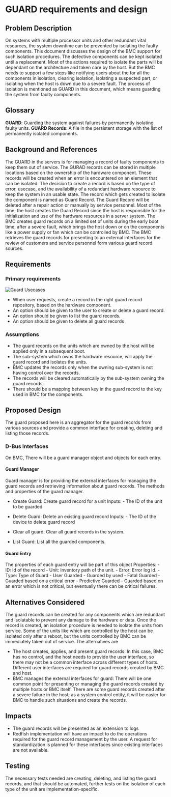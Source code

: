 # GUARD requirements and design

## Problem Description
On systems with multiple processor units and other redundant vital resources,
the system downtime can be prevented by isolating the faulty components. This
document discusses the design of the BMC support for such isolation procedures.
The defective components can be kept isolated until a replacement. Most of the
actions required to isolate the parts will be dependant on the architecture and
taken care by the host. But the BMC needs to support a few steps like notifying
users about the for all the components in isolation, clearing isolation,
isolating a suspected part, or isolating when the host is down due to a severe
fault. The process of isolation is mentioned as GUARD in this document, which
means guarding the system from faulty components.

## Glossary
**GUARD**: Guarding the system against failures by permanently isolating faulty
units.
**GUARD Records**: A file in the persistent storage with the list of
permanently isolated components.


## Background and References

The GUARD in the servers is for managing a record of faulty components to keep
them out of service. The GURAD records can be stored in multiple locations
based on the ownership of the hardware component.  These records will be
created when an error is encountered on an element that can be isolated.
The decision to create a record is based on the type of error, usecase, and
the availability of a redundant hardware resource to keep the system in an
usable state. The record which gets created to isolate the component is named
as Guard Record. The Guard Record will be deleted after a repair action or
manually by service personnel. Most of the time, the host creates the
Guard Record since the host is responsible for the initialization and use of
the hardware resources in a server system. The BMC creates guard records on
a limited set of units during the early boot time, after a severe fault, which
brings the host down or on the components like a power supply or fan which can
be controlled by BMC. The BMC retrieves the guard records for presenting to
an external interfaces for the review of customers and service personnel form
various guard record sources.

## Requirements
### Primary requirements
![Guard Usecases](https://user-images.githubusercontent.com/16666879/70852658-0edfda80-1eca-11ea-9d70-c81a690c78f2.jpeg)
- When user requests, create a record in the right guard record repository,
  based on the hardware component.
- An option should be given to the user to create or delete a guard record.
- An option should be given to list the guard records.
- An option should be given to delete all guard records
### Assumptions
- The guard records on the units which are owned by the host will be applied
  only in a subsequent boot.
- The sub-system which owns the hardware resource, will apply the guard record
  and isolates the units.
- BMC updates the records only when the owning sub-system is not having
   control over the records.
- The records will be cleared automatically by the sub-system owning the
   guard records.
- There should be a mapping between key in the guard record to the key used in
  BMC for the components.

## Proposed Design
The guard proposed here is an aggregator for the guard records from various
sources and provide a common interface for creating, deleting and listing those
records.

### D-Bus Interfaces
On BMC, There will be a guard manager object and objects for each entry.
#### Guard Manager
Guard manager is for providing the external interfaces for managing the guard
records and retrieving information about guard records.
The methods and properties of the guard manager.
- Create Guard: Create guard record for a unit
       Inputs:
           - The ID of the unit to be guarded

- Delete Guard: Delete an existing guard record
       Inputs:
          - The ID of the device to delete guard record

- Clear all guard: Clear all guard records in the system.

- List Guard:  List all the guarded components.

#### Guard Entry
The properties of each guard entry will be part of this object
Properties:
	- ID: Id of the record
	- Unit: Inventory path of the unit.
	- Error: Error log id.
	- Type: Type of Guard
		- User Guarded - Guarded by used
		- Fatal Guarded  - Guarded based on a critical error
		- Predictive Guarded - Guarded based on an error which is not
                  critical, but eventually there can be critical failures.

## Alternatives Considered

The guard records can be created for any components which are redundant and
isolatable to prevent any damage to the hardware or data. Once the record is
created, an isolation procedure is needed to isolate the units from service.
Some of the units like which are controlled by the host can be isolated only
after a reboot, but the units controlled by BMC can be immediately taken out of
service. The alternatives are
- The host creates, applies, and present guard records: In this case,
  BMC has no control, and the host needs to provide the user interface,
  so there may not be a common interface across different types of hosts.
  Different user interfaces are required for guard records created by
  BMC and host.
- BMC manages the external interfaces for guard: There will be one common
  point for presenting or managing the guard records created by multiple hosts
  or BMC itself. There are some guard records created after a severe failure
  in the host; as a system control entity, it will be easier for BMC
  to handle such situations and create the records.


## Impacts
- The guard records will be presented as an extension to logs
- Redfish implementation will have an impact to do the operations required
  for the guard record management by the user. A request for standardization is
  planned for these interfaces since existing interfaces are not available.

## Testing
The necessary tests needed are creating, deleting, and listing the guard
records, and that should be automated, further tests on the isolation of each
type of the unit are implementation-specific.